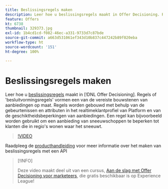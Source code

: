 ```yaml
---
title: Beslissingsregels maken
description: Leer hoe u beslissingsregels maakt in Offer Decisioning. Regels zijn een van de vereiste bouwstenen van aanbiedingen op maat.
feature: Offers
kt: 6738
thumbnail: 329373.jpg
exl-id: 1b4cd1cd-f082-46ec-a331-9733d7c87bde
source-git-commit: a663d531061ef343d10b837c447242b89f020eba
workflow-type: ht
source-wordcount: '151'
ht-degree: 100%

---
```


# Beslissingsregels maken

Leer hoe u [beslissingsregels](https://experienceleague.adobe.com/docs/journey-optimizer/using/offer-decisioniong/create-components/creating-decision-rules.html?lang=nl) maakt in [!DNL Offer Decisioning]. Regels of &#39;besluitvormingsregels&#39; vormen een van de vereiste bouwstenen van aanbiedingen op maat. Regels worden gebouwd met behulp van de gebeurtenissen en attributen in het realtimeklantprofiel van Platform en van de geschiktheidsbeperkingen van aanbiedingen. Een regel kan bijvoorbeeld worden gebruikt om een aanbieding van sneeuwschoppen te beperken tot klanten die in regio&#39;s wonen waar het sneeuwt.

>[!VIDEO](https://video.tv.adobe.com/v/329373?quality=12&learn=on)

Raadpleeg de [producthandleiding](https://experienceleague.adobe.com/docs/journey-optimizer/using/offer-decisioniong/api-reference/offers-api/decision-rules/create.html?lang=nl) voor meer informatie over het maken van beslissingsregels met een API

>[!INFO]
>
> Deze video maakt deel uit van een cursus, [Aan de slag met Offer Decisioning voor marketeers](https://experienceleague.adobe.com/?recommended=ExperiencePlatform-U-1-2020.1.offerdecisioning), die gratis beschikbaar is op Experience League!
